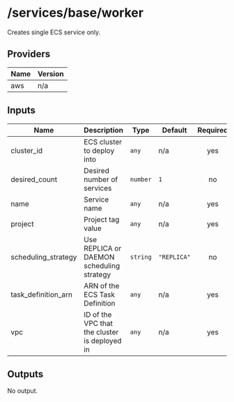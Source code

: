# /services/base/worker

Creates single ECS service only.

## Providers

| Name | Version |
|------|---------|
| aws | n/a |

## Inputs

| Name | Description | Type | Default | Required |
|------|-------------|------|---------|:-----:|
| cluster\_id | ECS cluster to deploy into | `any` | n/a | yes |
| desired\_count | Desired number of services | `number` | `1` | no |
| name | Service name | `any` | n/a | yes |
| project | Project tag value | `any` | n/a | yes |
| scheduling\_strategy | Use REPLICA or DAEMON scheduling strategy | `string` | `"REPLICA"` | no |
| task\_definition\_arn | ARN of the ECS Task Definition | `any` | n/a | yes |
| vpc | ID of the VPC that the cluster is deployed in | `any` | n/a | yes |

## Outputs

No output.